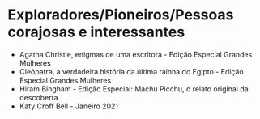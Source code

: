 # Exploradores/Pioneiros/Pessoas corajosas e interessantes

* Agatha Christie, enigmas de uma escritora - Edição Especial Grandes Mulheres
* Cleópatra, a verdadeira história da última rainha do Egipto - Edição Especial Grandes Mulheres
* Hiram Bingham - Edição Especial: Machu Picchu, o relato original da descoberta
* Katy Croff Bell - Janeiro 2021